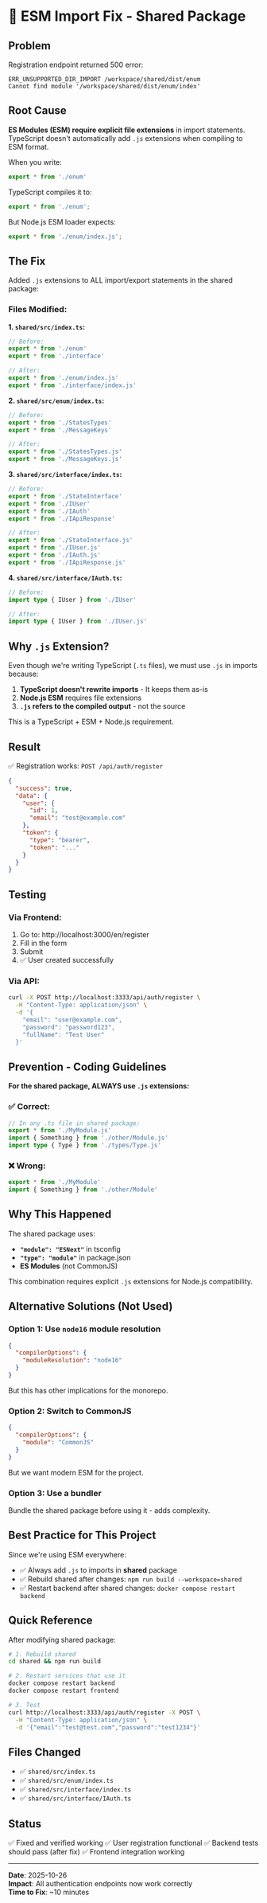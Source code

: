 # 🔧 ESM Import Fix - Shared Package

## Problem
Registration endpoint returned 500 error:
```
ERR_UNSUPPORTED_DIR_IMPORT /workspace/shared/dist/enum
Cannot find module '/workspace/shared/dist/enum/index'
```

## Root Cause
**ES Modules (ESM) require explicit file extensions** in import statements. TypeScript doesn't automatically add `.js` extensions when compiling to ESM format.

When you write:
```typescript
export * from './enum'
```

TypeScript compiles it to:
```javascript
export * from './enum';
```

But Node.js ESM loader expects:
```javascript
export * from './enum/index.js';
```

## The Fix

Added `.js` extensions to ALL import/export statements in the shared package:

### Files Modified:

**1. `shared/src/index.ts`:**
```typescript
// Before:
export * from './enum'
export * from './interface'

// After:
export * from './enum/index.js'
export * from './interface/index.js'
```

**2. `shared/src/enum/index.ts`:**
```typescript
// Before:
export * from './StatesTypes'
export * from './MessageKeys'

// After:
export * from './StatesTypes.js'
export * from './MessageKeys.js'
```

**3. `shared/src/interface/index.ts`:**
```typescript
// Before:
export * from './StateInterface'
export * from './IUser'
export * from './IAuth'
export * from './IApiResponse'

// After:
export * from './StateInterface.js'
export * from './IUser.js'
export * from './IAuth.js'
export * from './IApiResponse.js'
```

**4. `shared/src/interface/IAuth.ts`:**
```typescript
// Before:
import type { IUser } from './IUser'

// After:
import type { IUser } from './IUser.js'
```

## Why `.js` Extension?

Even though we're writing TypeScript (`.ts` files), we must use `.js` in imports because:

1. **TypeScript doesn't rewrite imports** - It keeps them as-is
2. **Node.js ESM** requires file extensions
3. **`.js` refers to the compiled output** - not the source

This is a TypeScript + ESM + Node.js requirement.

## Result

✅ Registration works: `POST /api/auth/register`
```json
{
  "success": true,
  "data": {
    "user": {
      "id": 1,
      "email": "test@example.com"
    },
    "token": {
      "type": "bearer",
      "token": "..."
    }
  }
}
```

## Testing

### Via Frontend:
1. Go to: http://localhost:3000/en/register
2. Fill in the form
3. Submit
4. ✅ User created successfully

### Via API:
```bash
curl -X POST http://localhost:3333/api/auth/register \
  -H "Content-Type: application/json" \
  -d '{
    "email": "user@example.com",
    "password": "password123",
    "fullName": "Test User"
  }'
```

## Prevention - Coding Guidelines

**For the shared package, ALWAYS use `.js` extensions:**

### ✅ Correct:
```typescript
// In any .ts file in shared package:
export * from './MyModule.js'
import { Something } from './other/Module.js'
import type { Type } from './types/Type.js'
```

### ❌ Wrong:
```typescript
export * from './MyModule'
import { Something } from './other/Module'
```

## Why This Happened

The shared package uses:
- **`"module": "ESNext"`** in tsconfig
- **`"type": "module"`** in package.json
- **ES Modules** (not CommonJS)

This combination requires explicit `.js` extensions for Node.js compatibility.

## Alternative Solutions (Not Used)

### Option 1: Use `node16` module resolution
```json
{
  "compilerOptions": {
    "moduleResolution": "node16"
  }
}
```
But this has other implications for the monorepo.

### Option 2: Switch to CommonJS
```json
{
  "compilerOptions": {
    "module": "CommonJS"
  }
}
```
But we want modern ESM for the project.

### Option 3: Use a bundler
Bundle the shared package before using it - adds complexity.

## Best Practice for This Project

Since we're using ESM everywhere:
- ✅ Always add `.js` to imports in **shared** package
- ✅ Rebuild shared after changes: `npm run build --workspace=shared`
- ✅ Restart backend after shared changes: `docker compose restart backend`

## Quick Reference

After modifying shared package:
```bash
# 1. Rebuild shared
cd shared && npm run build

# 2. Restart services that use it
docker compose restart backend
docker compose restart frontend

# 3. Test
curl http://localhost:3333/api/auth/register -X POST \
  -H "Content-Type: application/json" \
  -d '{"email":"test@test.com","password":"test1234"}'
```

## Files Changed

- ✅ `shared/src/index.ts`
- ✅ `shared/src/enum/index.ts`
- ✅ `shared/src/interface/index.ts`
- ✅ `shared/src/interface/IAuth.ts`

## Status

✅ Fixed and verified working
✅ User registration functional
✅ Backend tests should pass (after fix)
✅ Frontend integration working

---

**Date**: 2025-10-26  
**Impact**: All authentication endpoints now work correctly  
**Time to Fix**: ~10 minutes
